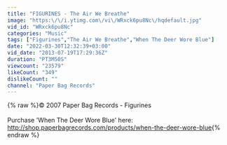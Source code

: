 ```yaml
---
title: "FIGURINES - The Air We Breathe"
image: "https:\/\/i.ytimg.com\/vi\/WRxck6pu8Nc\/hqdefault.jpg"
vid_id: "WRxck6pu8Nc"
categories: "Music"
tags: ["Figurines","The Air We Breathe","When The Deer Wore Blue"]
date: "2022-03-30T12:32:39+03:00"
vid_date: "2013-07-19T17:29:36Z"
duration: "PT3M50S"
viewcount: "23579"
likeCount: "349"
dislikeCount: ""
channel: "Paper Bag Records"
---
```

{% raw %}© 2007 Paper Bag Records - Figurines<br /><br />Purchase 'When The Deer Wore Blue' here: <a rel="nofollow" target="blank" href="http://shop.paperbagrecords.com/products/when-the-deer-wore-blue">http://shop.paperbagrecords.com/products/when-the-deer-wore-blue</a>{% endraw %}
